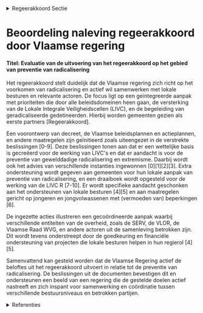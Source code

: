 

<details>
        <summary>Regeerakkoord Sectie </summary>
        <p>2.2.9 Preventie van radicalisering De Vlaamse regering gaat voor een door iedereen gedeelde samenleving. Daarin staat democratisch burgerschap centraal en is er plaats voor verschil-lende ideologieën, denkbeelden en levensovertui-gingen, zolang ze niet oproepen tot haat en geweld. Gewelddadige radicalisering, zowel bij volwassenen als bij minderjarigen, vormt een substantiële bedreiging voor de fundamentele rechten en vrijheden van onze democratische rechtsstaat en moet krachtdadig worden aange-pakt. Preventie en repressie gaan hierbij hand in hand. De belangrijkste hefbomen voor repressie liggen op het federale niveau. De belangrijkste hefbomen voor preventie (primair, secundair en tertiair) bevinden zich op het niveau van de gemeenschappen en gewesten. Vanuit zijn bevoegdheden werkt Vlaanderen maximaal samen met de andere bestuursniveaus en rele-vante actoren. De Vlaamse regering wil met haar beleid in de eerste plaats voorkomen dat personen radicali-seren, en signalen van gewelddadige radicalisering zo vroeg mogelijk detecteren. We gaan uit van een geïntegreerde aanpak waarbij de Vlaamse regering een aantal prioritaire doelstellingen bepaalt en ieder beleidsdomein binnen zijn bevoegdheden instaat voor de uitvoering ervan. De inspanningen op het vlak van begeleiding van geradicaliseerde gedetineerden met het oog op hun re-integratie in de maatschappij, worden opgedreven. Gemeenten zijn voor de Vlaamse regering de eerste partners in deze aanpak omdat ze het dichtst bij de burgers staan. Het is de taak van gemeenten om zorgwekkende ontwikkelingen tijdig te signaleren en daarop te reageren. We ondersteunen hen in het opnemen van deze regierol en het uitbouwen van een fijnmazig netwerk van lokale actoren. De Lokale Integrale Veiligheidscel (LIVC), waarin veiligheidsdiensten en socio-preventieve diensten elkaar vinden onder voorzitterschap van de burgemeester, vormen het cruciale sluitstuk in deze lokale aanpak. Enerzijds spelen ze een belangrijke rol in de individuele opvolging van de casussen die binnen de LIVC besproken worden. Dit kan gaan over psychische begeleiding, gezins-ondersteuning, begeleiding in de zoektocht naar werk of een opleiding, enzovoort. Anderzijds hebben ze ook een belangrijke rol op vlak van vroegdetectie. Door de socio-preventieve actoren kunnen immers casussen aangeleverd worden die binnen de LIVC besproken worden. We creëren een decretaal kader zodat medewerkers van Vlaamse diensten en voorzieningen kunnen deelnemen aan een LIVC, zonder dat ze daarbij hun eventuele beroepsgeheim schenden. De hiervoor gecreëerde gemeenschappelijke gegevensbank (GGB) zorgt voor voeding van het LIVC. </p>
        </details> 

# Beoordeling naleving regeerakkoord door Vlaamse regering

#### Titel: Evaluatie van de uitvoering van het regeerakkoord op het gebied van preventie van radicalisering

Het regeerakkoord stelt duidelijk dat de Vlaamse regering zich richt op het voorkomen van radicalisering en actief wil samenwerken met lokale besturen en relevante actoren. De focus ligt op een geïntegreerde aanpak met prioriteiten die door alle beleidsdomeinen heen gaan, de versterking van de Lokale Integrale Veiligheidscellen (LIVC), en de begeleiding van geradicaliseerde gedetineerden. Hierbij worden gemeenten gezien als eerste partners [Regeerakkoord].

Een voorontwerp van decreet, de Vlaamse beleidsplannen en actieplannen, en andere maatregelen zijn geïnitieerd zoals uiteengezet in de verstrekte beslissingen [0-9]. Deze beslissingen tonen aan dat er een wettelijke basis is gecreëerd voor de werking van LIVC's en dat er aandacht is voor de preventie van gewelddadige radicalisering en extremisme. Daarbij wordt ook het advies van verschillende instanties ingewonnen \[0\]\[1\]\[2\]\[3\]. Extra ondersteuning wordt gegeven aan gemeenten voor hun lokale aanpak van preventie van radicalisering, en een draaiboek wordt opgesteld voor de werking van de LIVC R [7-10]. Er wordt specifieke aandacht geschonken aan het ondersteunen van lokale besturen \[4\]\[5\] en aan maatregelen gericht op jongeren en jongvolwassenen met (vermoeden van) beperkingen \[6\].

De ingezette acties illustreren een gecoördineerde aanpak waarbij verschillende entiteiten van de overheid, zoals de SERV, de VLOR, de Vlaamse Raad WVG, en andere actoren uit de samenleving betrokken zijn. Dit wordt tevens onderstreept door de goedkeuring en financiële ondersteuning van projecten die lokale besturen helpen in hun regierol \[4\]\[5\].

Samenvattend kan gesteld worden dat de Vlaamse Regering actief de beloftes uit het regeerakkoord uitvoert in relatie tot de preventie van radicalisering. De beslissingen uit de documenten bevestigen dit en ondersteunen een beeld van een regering die de gestelde doelen actief nastreeft en zich inspant voor samenwerking en coördinatie tussen verschillende bestuursniveaus en betrokken partijen.

<details>
        <summary> Referenties</summary>
        **[\[0\]](http://themis.vlaanderen.be/id/nieuwsbericht/6513D2433605E1AC863C032B)** : **(2023-09-29)** Voorontwerp van decreet Vlaams beleid voor preventie radicalisering, extremisme, terrorisme en schadelijke polarisatie Voorontwerp van decreet over het Vlaamse beleid voor de preventie van gewelddadig... 

**[\[1\]](http://themis.vlaanderen.be/id/resource/a96d8f70-4925-11ec-94bb-99a9d1e168fe)** : **(2020-12-18)** Vlaamse deelname aan lokale integrale veiligheidscellen rond radicalisme, extremisme en terrorisme Voorontwerp van decreet houdende de machtiging van de Vlaamse deelnemers aan en de regeling van de mo... 

**[\[2\]](http://themis.vlaanderen.be/id/nieuwsbericht/657050DBE2E2C9E5814BECFD)** : **(2023-12-08)** Ontwerpdecreet Vlaams beleid voor preventie radicalisering, extremisme, terrorisme en schadelijke polarisatie Ontwerpdecreet over het Vlaamse beleid voor de preventie van gewelddadige radicalisering, ... 

**[\[3\]](http://themis.vlaanderen.be/id/resource/d43a5e70-4927-11ec-94bb-99a9d1e168fe)** : **(2020-07-17)** Lokale integrale veiligheidscellen rond radicalisme, extremisme en terrorisme (LIVC): regeling modaliteiten deelname Voorontwerp van decreet houdende de machtiging van de Vlaamse deelnemers aan en de ... 

**[\[4\]](http://themis.vlaanderen.be/id/resource/c0149f30-4924-11ec-94bb-99a9d1e168fe)** : **(2021-03-05)** Projectoproep ‘ondersteuning van lokale besturen in het kader van de preventie van gewelddadige radicalisering, extremisme, terrorisme en polarisatie’   De Vlaamse Regering hecht haar goedkeuring aan ... 

**[\[5\]](http://themis.vlaanderen.be/id/nieuwsbericht/649BD0772D77B42474D4E8ED)** : **(2023-06-30)** Projectoproep ‘Expertenpool ter ondersteuning van lokale besturen in het kader van de preventie van gewelddadige radicalisering en extremisme’   Lokale besturen hebben een regierol in het kader van pr... 

**[\[6\]](http://themis.vlaanderen.be/id/nieuwsbrief-info/61B852CC364ED90009000F8A)** : **(2021-12-17)** Subsidie preventieve forensische begeleiding ter preventie van delinquent gedrag van jongeren en jongvolwassenen met (vermoeden van) beperkingen Ontwerpbesluit van de Vlaamse Regering over de subsidië... 
        </details> 

